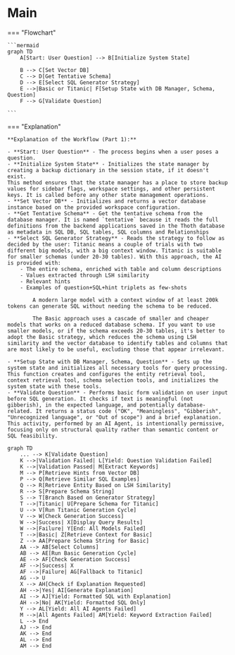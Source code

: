 # Main

=== "Flowchart"

    ```mermaid
    graph TD
        A[Start: User Question] --> B[Initialize System State]

        B --> C[Set Vector DB]
        C --> D[Get Tentative Schema]
        D --> E[Select SQL Generator Strategy]
        E -->|Basic or Titanic| F[Setup State with DB Manager, Schema, Question]
        F --> G[Validate Question]

    ```

=== "Explanation"

    **Explanation of the Workflow (Part 1):**

    - **Start: User Question** - The process begins when a user poses a question.
    - **Initialize System State** - Initializes the state manager by creating a backup dictionary in the session state, if it doesn't exist.     
    This method ensures that the state manager has a place to store backup values for sidebar flags, workspace settings, and other persistent keys. It is called before any other state management operations.
    - **Set Vector DB** - Initializes and returns a vector database instance based on the provided workspace configuration.
    - **Get Tentative Schema** - Get the tentative schema from the database manager. It is named `tentative` because it reads the full definitions from the backend applications saved in the Thoth database as metadata in SQL DB, SQL tables, SQL columns and Relationships
    - **Select SQL Generator Strategy** - Reads the strategy to follow as decided by the user: Titanic means a couple of trials with two different big models, with a big context window. Titanic is suitable for smaller schemas (under 20-30 tables). With this approach, the AI is provided with:
        - The entire schema, enriched with table and column descriptions
        - Values extracted through LSH similarity
        - Relevant hints
        - Examples of question+SQL+hint triplets as few-shots
        
            A modern large model with a context window of at least 200k tokens can generate SQL without needing the schema to be reduced. 
            
            The Basic approach uses a cascade of smaller and cheaper models that works on a reduced database schema. If you want to use smaller models, or if the schema exceeds 20-30 tables, it's better to adopt the Basic strategy, which reduces the schema using LSH similarity and the vector database to identify tables and columns that are most likely to be useful, excluding those that appear irrelevant.
    
    - **Setup State with DB Manager, Schema, Question** - Sets up the system state and initializes all necessary tools for query processing.
    This function creates and configures the entity retrieval tool, context retrieval tool, schema selection tools, and initializes the system state with these tools.
    - **Validate Question** - Performs basic form validation on user input before SQL generation. It checks if text is meaningful (not gibberish), in the expected language, and potentially database-related. It returns a status code ("OK", "Meaningless", "Gibberish", "Unrecognized language", or "Out of scope") and a brief explanation. This activity, performed by an AI Agent, is intentionally permissive, focusing only on structural quality rather than semantic content or SQL feasibility.


```mermaid
graph TD
    ... --> K[Validate Question]
    K -->|Validation Failed| L[Yield: Question Validation Failed]
    K -->|Validation Passed| M[Extract Keywords]
    M --> P[Retrieve Hints from Vector DB]
    P --> Q[Retrieve Similar SQL Examples]
    Q --> R[Retrieve Entity Based on LSH Similarity]
    R --> S[Prepare Schema String]
    S --> T[Branch Based on Generator Strategy]
    T -->|Titanic| U[Prepare Schema for Titanic]
    U --> V[Run Titanic Generation Cycle]
    V --> W[Check Generation Success]
    W -->|Success| X[Display Query Results]
    W -->|Failure| Y[End: All Models Failed]
    T -->|Basic| Z[Retrieve Context for Basic]
    Z --> AA[Prepare Schema String for Basic]
    AA --> AB[Select Columns]
    AB --> AE[Run Basic Generation Cycle]
    AE --> AF[Check Generation Success]
    AF -->|Success| X
    AF -->|Failure| AG[Fallback to Titanic]
    AG --> U
    X --> AH[Check if Explanation Requested]
    AH -->|Yes| AI[Generate Explanation]
    AI --> AJ[Yield: Formatted SQL with Explanation]
    AH -->|No| AK[Yield: Formatted SQL Only]
    Y --> AL[Yield: All AI Agents Failed]
    M -->|All Agents Failed| AM[Yield: Keyword Extraction Failed]
    L --> End
    AJ --> End
    AK --> End
    AL --> End
    AM --> End
```
